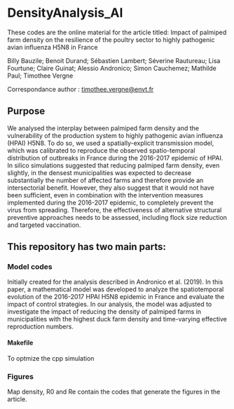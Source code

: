 # DensityAnalysis_AI

These codes are the online material for the article titled:
Impact of palmiped farm density on the resilience of the poultry sector to highly pathogenic avian influenza H5N8 in France

Billy Bauzile; Benoit Durand; Sébastien Lambert; Séverine Rautureau; Lisa Fourtune; Claire Guinat; Alessio Andronico; Simon Cauchemez; Mathilde Paul; Timothee Vergne

Correspondance author : timothee.vergne@envt.fr

## Purpose
We analysed the interplay between palmiped farm density and the vulnerability of the production system to highly pathogenic avian influenza (HPAI) H5N8. To do so, we used a spatially-explicit transmission model, which was calibrated to reproduce the observed spatio-temporal distribution of outbreaks in France during the 2016-2017 epidemic of HPAI.  In silico simulations suggested that reducing palmiped farm density, even slightly, in the densest municipalities was expected to decrease substantially the number of affected farms and therefore provide an intersectorial benefit. However, they also suggest that it would not have been sufficient, even in combination with the intervention measures implemented during the 2016-2017 epidemic, to completely prevent the virus from spreading. Therefore, the effectiveness of alternative structural preventive approaches needs to be assessed, including flock size reduction and targeted vaccination.

## This repository has two main parts:
### Model codes
Initially created for the analysis described in Andronico et al. (2019). In this paper, a mathematical model was developed to analyze the spatiotemporal
evolution of the 2016-2017 HPAI H5N8 epidemic in France and evaluate the impact of control strategies. 
In our analysis, the model was adjusted to investigate the impact of reducing the density of palmiped farms in municipalities with the highest duck farm density and time-varying effective reproduction numbers.
#### Makefile
To optmize the cpp simulation

### Figures
Map density, R0 and Re contain the codes that generate the figures in the article.

